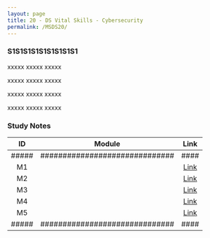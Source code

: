 ```yaml
---
layout: page
title: 20 - DS Vital Skills - Cybersecurity
permalink: /MSDS20/
---
```


<h3>S1S1S1S1S1S1S1S1S1</h3>

xxxxx xxxxx xxxxx

xxxxx xxxxx xxxxx

xxxxx xxxxx xxxxx

xxxxx xxxxx xxxxx

<h3>Study Notes</h3>

| ID  | Module                       |Link|
|:---:|:----------------------------:|:--:|
|#####|##############################|####|
| M1  |   |[Link](/03-MSDS-Courses/MSDS20/M1/)|
| M2  |   |[Link](/03-MSDS-Courses/MSDS20/M2/)|
| M3  |   |[Link](/03-MSDS-Courses/MSDS20/M3/)|
| M4  |   |[Link](/03-MSDS-Courses/MSDS20/M4/)|
| M5  |   |[Link](/03-MSDS-Courses/MSDS20/M5/)|
|#####|##############################|####|

